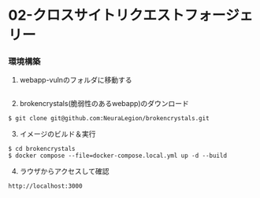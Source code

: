 # 02-クロスサイトリクエストフォージェリー

### 環境構築
1. webapp-vulnのフォルダに移動する
```$ cd $PROJECT_DIR/webapp-vuln
```

2. brokencrystals(脆弱性のあるwebapp)のダウンロード
```
$ git clone git@github.com:NeuraLegion/brokencrystals.git
```

3. イメージのビルド＆実行
```
$ cd brokencrystals
$ docker compose --file=docker-compose.local.yml up -d --build
```

4. ラウザからアクセスして確認
```
http://localhost:3000
```
